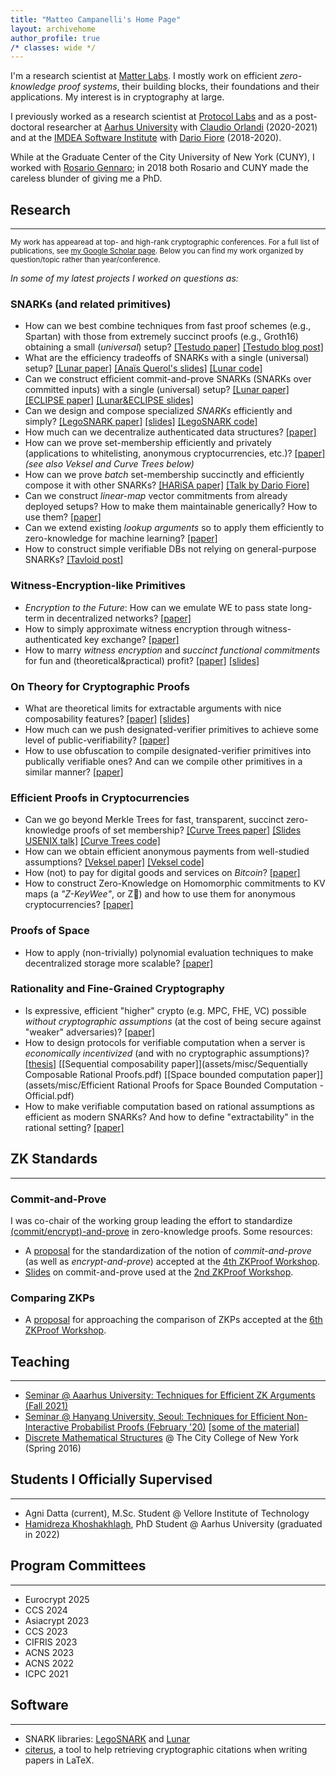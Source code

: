 ```yaml
---
title: "Matteo Campanelli's Home Page"
layout: archivehome
author_profile: true
/* classes: wide */
---
```



I'm a research scientist at [Matter Labs](https://matter-labs.io/). 
I mostly work on efficient _zero-knowledge proof systems_, their building blocks, their foundations and their applications. My interest is in cryptography at large.

I previously worked as a research scientist at [Protocol Labs](https://protocol.ai) and as a post-doctoral researcher at [Aarhus University](https://www.au.dk/) with [Claudio Orlandi](https://cs.au.dk/~orlandi/) (2020-2021) and at the [IMDEA Software Institute](https://software.imdea.org/index.html) with [Dario Fiore](http://www.dariofiore.it/) (2018-2020).

While at the Graduate Center of the City University of New York (CUNY), I worked with [Rosario Gennaro](http://www-cs.ccny.cuny.edu/~rosario/); in 2018 both Rosario and CUNY made the careless blunder of giving me a PhD.

## Research
---
<sup>My work has appearead at top- and high-rank cryptographic conferences. For a full list of publications, see [my Google Scholar page](https://scholar.google.com/citations?user=8xba6isAAAAJ&hl=en&oi=ao). Below you can find my work organized by question/topic rather than year/conference.</sup>

_In some of my latest projects I worked on questions as:_

### SNARKs (and related primitives)
- How can we best combine techniques from fast proof schemes (e.g., Spartan) with those from extremely succinct proofs (e.g., Groth16) obtaining a small (_universal_) setup?  [[Testudo paper]](https://eprint.iacr.org/2023/961.pdf) [[Testudo blog post]](https://cryptonet.org/blog/testudo-efficient-snarks-with-smaller-setups)
- What are the efficiency tradeoffs of SNARKs with a single (universal) setup? [[Lunar paper]](https://eprint.iacr.org/2020/1069) [[Anaïs Querol's slides]](assets/misc/lunar-anais.pdf) [[Lunar code]](https://github.com/imdea-software/lunar)
- Can we construct efficient commit-and-prove SNARKs (SNARKs over committed inputs) with a single (universal) setup? [[Lunar paper]](https://eprint.iacr.org/2020/1069) [[ECLIPSE  paper]](https://eprint.iacr.org/2021/934) [[Lunar&ECLIPSE slides]](assets/misc/LunarEclipse.pdf) 
- Can we design and compose specialized *SNARKs* efficiently and simply? [[LegoSNARK paper]](https://eprint.iacr.org/2019/142) [[slides]](assets/misc/legosnark-amsterdam19.pdf) [[LegoSNARK code]](https://github.com/imdea-software/legosnark)
- How much can we decentralize authenticated data structures? [[paper]](https://eprint.iacr.org/2020/149) 
- How can we prove set-membership efficiently and privately (applications to whitelisting, anonymous cryptocurrencies, etc.)? [[paper]](https://eprint.iacr.org/2019/1255) _(see also Veksel and Curve Trees below)_
- How can we prove _batch_ set-membership succinctly and efficiently compose it with other SNARKs? [[HARiSA paper]](https://eprint.iacr.org/2021/1672) [[Talk by Dario Fiore]](https://www.youtube.com/watch?v=Hr2S8TbrWck)
- Can we construct _linear-map_ vector commitments from already deployed setups? How to make them maintainable generically? How to use them? [[paper]](https://eprint.iacr.org/2022/705.pdf)
- Can we extend existing _lookup arguments_ so to apply them efficiently to zero-knowledge for machine learning? [[paper]](https://eprint.iacr.org/2023/1518)
- How to construct simple verifiable DBs not relying on general-purpose SNARKs? [[Tavloid post]](tavloid/Tavloid%20towards%20Simple%20Verifiable%20Spreadsheets%20and%20b374a8fc2d31459fa0c2b982a0aea9c2.html)

### Witness-Encryption-like Primitives

- _Encryption to the Future_: How can we emulate WE to pass state long-term in decentralized networks? [[paper]](https://eprint.iacr.org/2021/1423)
- How to simply approximate witness encryption through witness-authenticated key exchange? [[paper]](https://eprint.iacr.org/2022/382)
- How to marry _witness encryption_ and _succinct functional commitments_ for fun and (theoretical&practical) profit? [[paper]](https://eprint.iacr.org/2022/1510) [[slides]](talks/sfc-iisc.pptx)

### On Theory for Cryptographic Proofs

- What are theoretical limits for extractable arguments with nice composability features? [[paper]](https://eprint.iacr.org/2022/638) [[slides]](talks/SNARGs-impossibilities-IMDEA.pptx)
- How much can we push designated-verifier primitives to achieve some level of public-verifiability? [[paper]](https://eprint.iacr.org/2021/1618)
- How to use obfuscation to compile designated-verifier primitives into publically verifiable ones? And can we compile other primitives in a similar manner? [[paper]](https://eprint.iacr.org/2022/732)

### Efficient Proofs in Cryptocurrencies

- Can we go beyond Merkle Trees for fast, transparent, succinct zero-knowledge proofs of set membership? [[Curve Trees paper]](https://eprint.iacr.org/2022/756) [[Slides USENIX talk]](https://www.usenix.org/system/files/sec23_slides_campanelli.pdf) [[Curve Trees code]](https://github.com/simonkamp/curve-trees)
- How can we obtain efficient anonymous payments from well-studied assumptions? [[Veksel paper]](https://eprint.iacr.org/2021/327) [[Veksel code]](https://github.com/matteocam/veksel)
- How (not) to pay for digital goods and services on *Bitcoin*? [[paper]](https://eprint.iacr.org/2017/566)
- How to construct Zero-Knowledge on Homomorphic commitments to KV maps (a _"Z-KeyWee"_, or Z&#129373;) and how to use them for anonymous cryptocurrencies?  [[paper]](https://eprint.iacr.org/2021/1678)

### Proofs of Space
- How to apply (non-trivially) polynomial evaluation techniques to make decentralized storage more scalable? [[paper]](https://eprint.iacr.org/2023/1569.pdf)

### Rationality and Fine-Grained Cryptography
- Is expressive, efficient "higher" crypto (e.g. MPC, FHE, VC) possible *without cryptographic assumptions* (at the cost of being secure against "weaker" adversaries)? [[paper]](https://eprint.iacr.org/2018/297)
- How to design protocols  for verifiable computation when a server is *economically incentivized* (and with no cryptographic assumptions)? [[thesis]](https://academicworks.cuny.edu/cgi/viewcontent.cgi?article=3823&context=gc_etds) [[Sequential composability paper]](assets/misc/Sequentially Composable Rational Proofs.pdf) [[Space bounded computation paper]](assets/misc/Efficient Rational Proofs for Space Bounded Computation - Official.pdf)
- How to make verifiable computation based on rational assumptions as efficient as modern SNARKs? And how to define "extractability" in the rational setting? [[paper]](https://eprint.iacr.org/2023/1966.pdf)

## ZK Standards
---
### Commit-and-Prove
I was co-chair of the working group leading the effort to standardize [(commit/encrypt)-and-prove](https://hackmd.io/@dariofiore/rkXo8EBp8) in zero-knowledge proofs. Some resources:
- A [proposal](assets/misc/zkproof-cp-standards-4th.pdf) for the standardization of the notion of _commit-and-prove_ (as well as _encrypt-and-prove_) accepted at the [4th ZKProof Workshop](https://zkproof.org).
- [Slides](assets/misc/CP-standard-ZKProof-slides.pdf) on commit-and-prove used at the [2nd ZKProof Workshop](https://zkproof.org/workshop2/main.html). 

### Comparing ZKPs
- A [proposal](assets/misc/zkproof24.pdf) for approaching the comparison of ZKPs accepted at the [6th ZKProof Workshop](https://zkproof.org).


## Teaching 
---

- [Seminar @ Aaarhus University: Techniques for Efficient ZK Arguments (Fall 2021)](https://www.notion.so/binarywhales/ZK-Seminar-AU-Fall-21-c4db4f3064ff48ef8f0a5b7f2537f462)
- [Seminar @ Hanyang University, Seoul: Techniques for Efficient Non-Interactive Probabilist Proofs (February '20)](https://drive.google.com/file/d/1zIldgk2tWdyck_qF4W_2eTf27Lal_wZ_/view?usp=sharing) [[some of the  material]](https://drive.google.com/drive/folders/1lCSlrB8bFTXGfXUc4DizR6AscLgFg4jL?usp=sharing)
- [Discrete Mathematical Structures](https://www.ccny.cuny.edu/compsci/cs104_description) @ The City College of New York (Spring 2016)

## Students I Officially Supervised
---

- Agni Datta (current), M.Sc. Student @ Vellore Institute of Technology
- [Hamidreza Khoshakhlagh](https://hamiidreza.github.io/), PhD Student @ Aarhus University (graduated in 2022)

## Program Committees
---
- Eurocrypt 2025
- CCS 2024
- Asiacrypt 2023
- CCS 2023
- CIFRIS 2023
- ACNS 2023
- ACNS 2022
- ICPC 2021

## Software
---
- SNARK libraries: [LegoSNARK](https://github.com/imdea-software/legosnark) and [Lunar](https://github.com/imdea-software/lunar)
- [citerus](https://github.com/matteocam/citerus), a tool to help retrieving cryptographic citations when writing papers in LaTeX.

